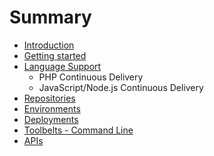 # Summary

* [Introduction](README.md)
* [Getting started](getting_started.md)
* [Language Support](language_support.md)
   * PHP Continuous Delivery
   * JavaScript/Node.js Continuous Delivery
* [Repositories](repositories.md)
* [Environments](environments.md)
* [Deployments](deployments.md)
* [Toolbelts - Command Line](toolbelts_-_command_line.md)
* [APIs](apis.md)

